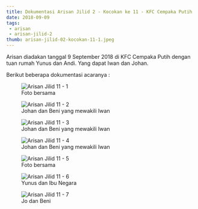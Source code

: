 ```yaml
---
title: Dokumentasi Arisan Jilid 2 - Kocokan ke 11 - KFC Cempaka Putih
date: 2018-09-09
tags:
 - arisan
 - arisan-jilid-2
thumb: arisan-jilid-02-kocokan-11-1.jpeg
---
```


Arisan diadakan tanggal 9 September 2018 di KFC Cempaka Putih dengan tuan rumah Yunus dan Andi. Yang dapat Iwan dan Johan.

Berikut beberapa dokumentasi acaranya :


<figure>
  <img class="lazy content-img" src="/story/assets/img/placeholder.png" data-src="/story/assets/img/arisan-jilid-02-kocokan-11-1.jpeg" alt="Arisan Jilid 11 - 1" />
  <figcaption>Foto bersama</figcaption>
</figure>


<figure>
  <img class="lazy content-img" src="/story/assets/img/placeholder.png" data-src="/story/assets/img/arisan-jilid-02-kocokan-11-2.jpeg" alt="Arisan Jilid 11 - 2" />
  <figcaption>Johan dan Beni yang mewakili Iwan</figcaption>
</figure>

<figure>
  <img class="lazy content-img" src="/story/assets/img/placeholder.png" data-src="/story/assets/img/arisan-jilid-02-kocokan-11-3.jpeg" alt="Arisan Jilid 11 - 3" />
  <figcaption>Johan dan Beni yang mewakili Iwan</figcaption>
</figure>

<figure>
  <img class="lazy content-img" src="/story/assets/img/placeholder.png" data-src="/story/assets/img/arisan-jilid-02-kocokan-11-4.jpeg" alt="Arisan Jilid 11 - 4" />
  <figcaption>Johan dan Beni yang mewakili Iwan</figcaption>
</figure>

<figure>
  <img class="lazy content-img" src="/story/assets/img/placeholder.png" data-src="/story/assets/img/arisan-jilid-02-kocokan-11-5.jpeg" alt="Arisan Jilid 11 - 5" />
  <figcaption>Foto bersama</figcaption>
</figure>

<figure>
  <img class="lazy content-img" src="/story/assets/img/placeholder.png" data-src="/story/assets/img/arisan-jilid-02-kocokan-11-6.jpeg" alt="Arisan Jilid 11 - 6" />
  <figcaption>Yunus dan Ibu Negara</figcaption>
</figure>

<figure>
  <img class="lazy content-img" src="/story/assets/img/placeholder.png" data-src="/story/assets/img/arisan-jilid-02-kocokan-11-7.jpeg" alt="Arisan Jilid 11 - 7" />
  <figcaption>Jo dan Beni</figcaption>
</figure>